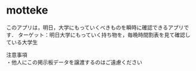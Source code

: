 # motteke
このアプリは，明日，大学にもっていくべきものを瞬時に確認できるアプリです．
ターゲット：明日大学にもっていく持ち物を，毎晩時間割表を見て確認している大学生

注意事項<br>
・他人にこの掲示板データを譲渡するのはご遠慮ください
